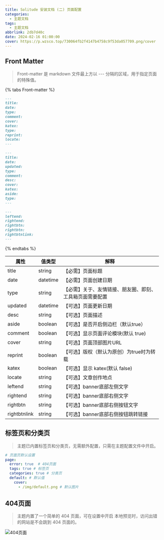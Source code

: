 ```yaml
---
title: Solitude 安装文档 (二) 页面配置
categories:
  - 主题文档
tags:
  - 主题文档
abbrlink: 2db7d40c
date: 2024-02-16 01:00:00
cover: https://p.wzsco.top/730064fb2f4147b4758c9f53da057709.png/cover
---
```


## Front Matter

> Front-matter 是 markdown 文件最上方以 --- 分隔的区域，用于指定页面的特殊值。

{% tabs Front-matter %}

<!-- tab Post Front Matter -->

```markdown
---
title:
date:
type:
comment:
cover:
katex:
type:
reprint:
locate:
---
```

<!-- endtab -->

<!-- tab Page Front Matter -->

```markdown
---
title:
date:
updated:
type:
comment:
desc:
cover:
katex:
aside:
type:
---
```

<!-- endtab -->

<!-- tab 即刻、工具箱、我的装备、豆瓣页（音乐、图书、游戏）-->

```markdown
---
leftend:
rightend:
rightbtn:
rightbtn:
rightbtnlink:
---
```

<!-- endtab -->

{% endtabs %}

| 属性           | 值类型      | 解释                           |
|--------------|----------|------------------------------|
| title        | string   | 【必需】页面标题                     |
| date         | datetime | 【必需】页面创建日期                   |
| type         | string   | 【必需】关于、友情链接、朋友圈、即刻、工具箱页面需要配置 |
| updated      | datetime | 【可选】页面更新日期                   |
| desc         | string   | 【可选】页面描述                     |
| aside        | boolean  | 【可选】是否开启侧边栏（默认true）          |
| comment      | boolean  | 【可选】显示页面评论模块(默认 true)        |
| cover        | string   | 【可选】页面顶部图片URL                |
| reprint      | boolean  | 【可选】版权（默认为原创）为true时为转载       |
| katex        | boolean  | 【可选】显示 katex(默认 false)       |
| locate       | string   | 【可选】文章创作地点                   |
| leftend      | string   | 【可选】banner底部左侧文字             |
| rightend     | string   | 【可选】banner底部右侧文字             |
| rightbtn     | string   | 【可选】banner底部右侧按钮文字           |
| rightbtnlink | string   | 【可选】banner底部右侧按钮跳转链接         |

## 标签页和分类页

> 主题已内置标签页和分类页，无需额外配置，只需在主题配置文件中开启。

```yaml
# 页面页默认设置
page:
  error: true  # 404页面
  tags: true # 标签页
  categories: true # 分类页
  default: # 默认值
    cover: 
      - /img/default.png # 默认图片
```

## 404页面

> 主题内置了一个简单的 404 页面，可在设置中开启 本地预览时，访问出错的网站是不会跳到 404 页面的。

![404页面](https://bu.dusays.com/2023/11/01/6541bb4fd9f9a.png)
